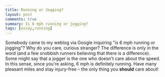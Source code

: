 ```yaml
---
title: Running or Jogging?
layout: post
comments: true
summary: Is 6 mph running or jogging?
tags: [essay,running]
---
```


Somebody came to my weblog via Google inquiring "is 6 mph running or jogging"? Why do you care, curious stranger? The difference is only in the word (and a few snobbish runners believing that there is a difference). Some might say that a jogger is the one who doesn't care about the speed. In this sense, since you're asking, 6 mph is definitely running. Have many pleasant miles and stay injury-free – the only thing you **should** care about!